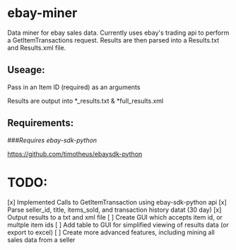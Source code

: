 ebay-miner
==========

Data miner for ebay sales data. Currently uses ebay's trading api to perform a GetItemTransactions 
request. Results are then parsed into a Results.txt and Results.xml file.

Useage:
-----------
Pass in an Item ID (required) as an arguments

Results are output into *_results.txt & *full_results.xml
  

Requirements:
------------
###*Requires ebay-sdk-python*

https://github.com/timotheus/ebaysdk-python


TODO:
==========
[x] Implemented Calls to GetItemTransaction using ebay-sdk-python api
[x] Parse seller_id, title, items_sold, and transaction history datat (30 day)
[x] Output results to a txt and xml file
[ ] Create GUI which accepts item id, or multple item ids
[ ] Add table to GUI for simplified viewing of results data (or export to excel)
[ ] Create more advanced features, including mining all sales data from a seller
